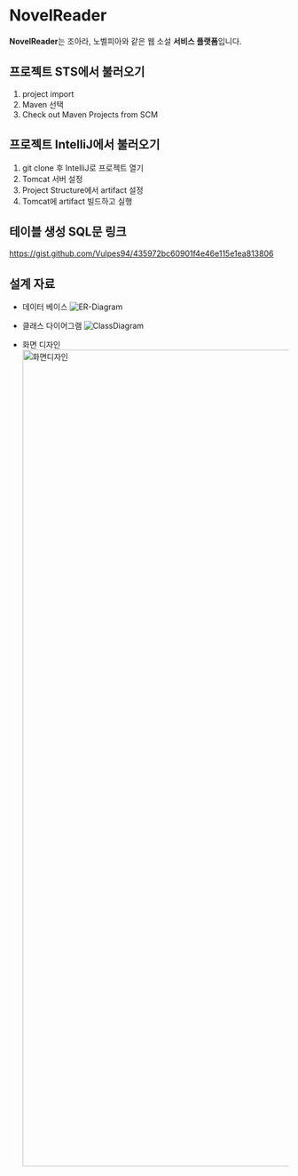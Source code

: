 # NovelReader

**NovelReader**는 조아라, 노벨피아와 같은 웹 소설 **서비스 플랫폼**입니다.

## 프로젝트 STS에서 불러오기

1. project import
2. Maven 선택
3. Check out Maven Projects from SCM

## 프로젝트 IntelliJ에서 불러오기

1. git clone 후 IntelliJ로 프로젝트 열기
2. Tomcat 서버 설정
3. Project Structure에서 artifact 설정
4. Tomcat에 artifact 빌드하고 실행

## 테이블 생성 SQL문 링크

https://gist.github.com/Vulpes94/435972bc60901f4e46e115e1ea813806

## 설계 자료

- 데이터 베이스
![ER-Diagram](https://github.com/Vulpes94/novelreader/assets/74402423/b4761a4b-d39f-4827-b6db-646f398ba56d)


- 클래스 다이어그램
![ClassDiagram](https://github.com/Vulpes94/novelreader/assets/74402423/a63267aa-5937-4f45-bc60-4c63d1ea7c03)


- 화면 디자인
  <img width="1470" alt="화면디자인" src="https://github.com/Vulpes94/novelreader/assets/74402423/5b422c15-06bc-4ac2-80f5-1f0685ed3112">
